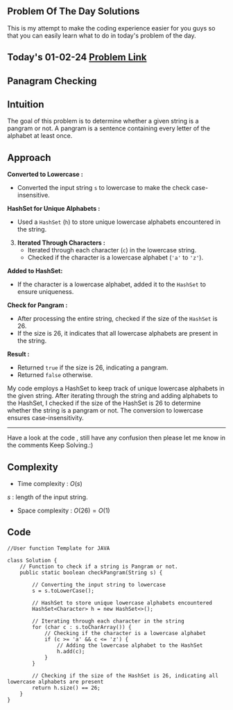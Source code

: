 ## Problem Of The Day Solutions

This is my attempt to make the coding experience easier for you guys so that you can easily learn what to do in today's problem of the day.

## Today's 01-02-24 [Problem Link](https://www.geeksforgeeks.org/problems/pangram-checking-1587115620/1)
## Panagram Checking

## Intuition

The goal of this problem is to determine whether a given string is a pangram or not. A pangram is a sentence containing every letter of the alphabet at least once.


## Approach

**Converted to Lowercase :**
   - Converted the input string `s` to lowercase to make the check case-insensitive.

**HashSet for Unique Alphabets :**
   - Used a `HashSet` (`h`) to store unique lowercase alphabets encountered in the string.

3. **Iterated Through Characters :**
   - Iterated through each character (`c`) in the lowercase string.
   - Checked if the character is a lowercase alphabet (`'a'` to `'z'`).

**Added to HashSet:**
   - If the character is a lowercase alphabet, added it to the `HashSet` to ensure uniqueness.

**Check for Pangram :**
   - After processing the entire string, checked if the size of the `HashSet` is 26.
   - If the size is 26, it indicates that all lowercase alphabets are present in the string.

**Result :**
   - Returned `true` if the size is 26, indicating a pangram.
   - Returned `false` otherwise.

My code employs a HashSet to keep track of unique lowercase alphabets in the given string. After iterating through the string and adding alphabets to the HashSet, I checked if the size of the HashSet is 26 to determine whether the string is a pangram or not. The conversion to lowercase ensures case-insensitivity.

---
Have a look at the code , still have any confusion then please let me know in the comments
Keep Solving.:)

## Complexity
- Time complexity : $O(s)$
<!-- Add your time complexity here, e.g. $$O())$$ -->
$s$ :  length of the input string.

- Space complexity : $O(26) = O(1)$
<!-- Add your space complexity here, e.g. $$O(n)$$ -->

## Code 
```
//User function Template for JAVA

class Solution {
    // Function to check if a string is Pangram or not.
    public static boolean checkPangram(String s) {
        
        // Converting the input string to lowercase
        s = s.toLowerCase(); 

        // HashSet to store unique lowercase alphabets encountered
        HashSet<Character> h = new HashSet<>();

        // Iterating through each character in the string
        for (char c : s.toCharArray()) {
            // Checking if the character is a lowercase alphabet
            if (c >= 'a' && c <= 'z') {
                // Adding the lowercase alphabet to the HashSet
                h.add(c);
            }
        }

        // Checking if the size of the HashSet is 26, indicating all lowercase alphabets are present
        return h.size() == 26;
    }
}
```

